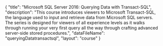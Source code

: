 {
	"title": "Microsoft SQL Server 2016: Querying Data with Transact-SQL",
	"description": "This course introduces viewers to Microsoft Transact-SQL, the language used to input and retrieve data from Microsoft SQL servers. The series is designed for viewers of all experience levels as it walks through running your very first query all the way through crafting advanced server-side stored procedures.",
	"dataFileName": "queryingDatatransactsql",
	"layout": "course"
}